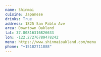 ```yaml
---
name: Shinmai
cuisine: Japanese
drinks: True
address: 1825 San Pablo Ave
area: Downtown Oakland
lat: 37.80816316826633
lon: -122.27276789478242
menu: https://www.shinmaioakland.com/menu
phone: "+15102711888"
---
```

